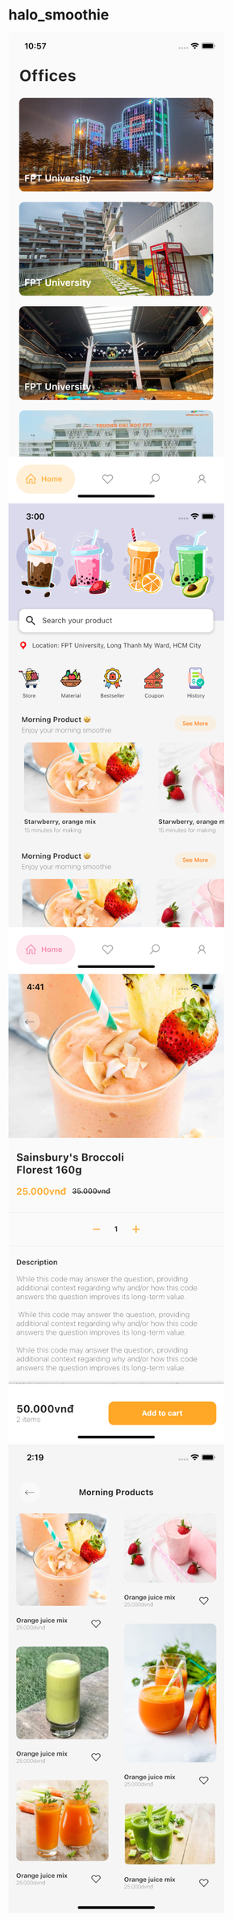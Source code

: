 # halo_smoothie

<img src="assets/images/office.png">
<img src="assets/images/home.png">
<img src="assets/images/detail.png">
<img src="assets/images/menu.png">

